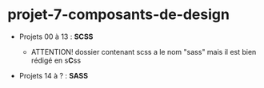 # projet-7-composants-de-design

- Projets 00 à 13 : **SCSS** 
    
    - ATTENTION! dossier contenant scss a le nom "sass" mais il est bien rédigé en s**C**ss
    
- Projets 14 à ?  : **SASS**
        
        
